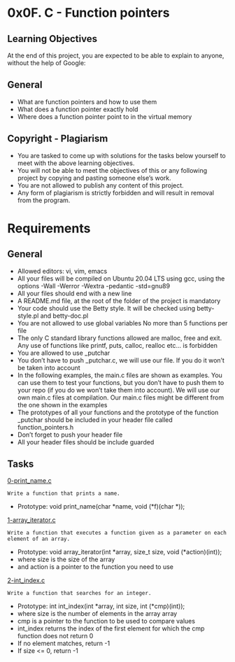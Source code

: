 # 0x0F. C - Function pointers

## Learning Objectives

At the end of this project, you are expected to be able to explain to anyone, without the help of Google:

## General

- What are function pointers and how to use them
- What does a function pointer exactly hold
- Where does a function pointer point to in the virtual memory

## Copyright - Plagiarism

- You are tasked to come up with solutions for the tasks below yourself to meet with the above learning objectives.
- You will not be able to meet the objectives of this or any following project by copying and pasting someone else’s work.
- You are not allowed to publish any content of this project.
- Any form of plagiarism is strictly forbidden and will result in removal from the program.

# Requirements

## General

- Allowed editors: vi, vim, emacs
- All your files will be compiled on Ubuntu 20.04 LTS using gcc, using the options -Wall -Werror -Wextra -pedantic -std=gnu89
- All your files should end with a new line
- A README.md file, at the root of the folder of the project is mandatory
- Your code should use the Betty style. It will be checked using betty-style.pl and betty-doc.pl
- You are not allowed to use global variables
No more than 5 functions per file
- The only C standard library functions allowed are malloc, free and exit. Any use of functions like printf, puts, calloc, realloc etc… is forbidden
- You are allowed to use \_putchar
- You don’t have to push \_putchar.c, we will use our file. If you do it won’t be taken into account
- In the following examples, the main.c files are shown as examples. You can use them to test your functions, but you don’t have to push them to your repo (if you do we won’t take them into account). We will use our own main.c files at compilation. Our main.c files might be different from the one shown in the examples
- The prototypes of all your functions and the prototype of the function _putchar should be included in your header file called function_pointers.h
- Don’t forget to push your header file
- All your header files should be include guarded

## Tasks

[0-print_name.c](0-print_name.c)

```
Write a function that prints a name.
```
- Prototype: void print_name(char \*name, void (\*f)(char \*));


[1-array_iterator.c](1-array_iterator.c)

```
Write a function that executes a function given as a parameter on each element of an array.
```
- Prototype: void array_iterator(int \*array, size_t size, void (\*action)(int));
- where size is the size of the array
- and action is a pointer to the function you need to use

[2-int_index.c](2-int_index.c)
```
Write a function that searches for an integer.
```
- Prototype: int int_index(int \*array, int size, int (\*cmp)(int));
- where size is the number of elements in the array array
- cmp is a pointer to the function to be used to compare values
- int_index returns the index of the first element for which the cmp function does not return 0
- If no element matches, return -1
- If size <= 0, return -1